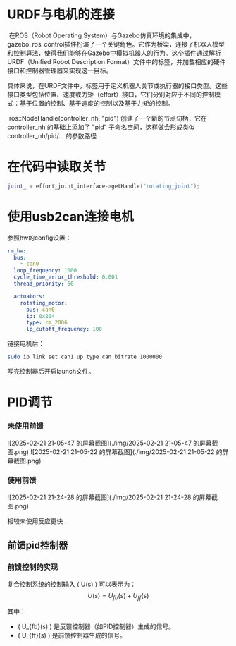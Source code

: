 # URDF与电机的连接

​	在ROS（Robot Operating System）与Gazebo仿真环境的集成中，gazebo_ros_control插件扮演了一个关键角色。它作为桥梁，连接了机器人模型和控制算法，使得我们能够在Gazebo中模拟机器人的行为。这个插件通过解析URDF（Unified Robot Description Format）文件中的<transmission>标签，并加载相应的硬件接口和控制器管理器来实现这一目标。

​	具体来说，在URDF文件中，<hardwareInterface>标签用于定义机器人关节或执行器的接口类型。这些接口类型包括位置、速度或力矩（effort）接口，它们分别对应于不同的控制模式：基于位置的控制、基于速度的控制以及基于力矩的控制。

​	ros::NodeHandle(controller_nh, "pid") 创建了一个新的节点句柄，它在 controller_nh 的基础上添加了 "pid" 子命名空间，这样做会形成类似 controller_nh/pid/... 的参数路径

# 在代码中读取关节

```cpp
joint_ = effort_joint_interface->getHandle("rotating_joint");
```

# 使用usb2can连接电机

参照hw的config设置：

```yaml
rm_hw:
  bus:
    - can0
  loop_frequency: 1000
  cycle_time_error_threshold: 0.001
  thread_priority: 50

  actuators:
    rotating_motor:
      bus: can0
      id: 0x204
      type: rm_2006
      lp_cutoff_frequency: 100
```

链接电机后：

```bash
sudo ip link set can1 up type can bitrate 1000000
```

写完控制器后开启launch文件。

# PID调节

### 未使用前馈

![2025-02-21 21-05-47 的屏幕截图](./img/2025-02-21 21-05-47 的屏幕截图.png)
![2025-02-21 21-05-22 的屏幕截图](./img/2025-02-21 21-05-22 的屏幕截图.png)

### 使用前馈

![2025-02-21 21-24-28 的屏幕截图](./img/2025-02-21 21-24-28 的屏幕截图.png)

相较未使用反应更快

## 前馈pid控制器

### **前馈控制的实现**

复合控制系统的控制输入 \( U(s) \) 可以表示为：
$$
U(s) = U_{fb}(s) + U_{ff}(s)
$$

其中：

- \( U_{fb}(s) \) 是反馈控制器（如PID控制器）生成的信号。
- \( U_{ff}(s) \) 是前馈控制器生成的信号。
